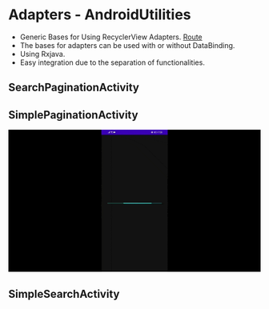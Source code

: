 
# Adapters - AndroidUtilities

- Generic Bases for Using RecyclerView Adapters. [Route](https://github.com/vanskarner/AndroidUtilities/tree/master/Adapters/app/src/main/java/com/vanskarner/adapters/common)
- The bases for adapters can be used with or without DataBinding.
- Using Rxjava.
- Easy integration due to the separation of functionalities.

## SearchPaginationActivity
## SimplePaginationActivity
![Alt Text](https://github.com/vanskarner/AndroidUtilities/blob/master/info/Adapters/SimplePaginationActivity.gif)
## SimpleSearchActivity
